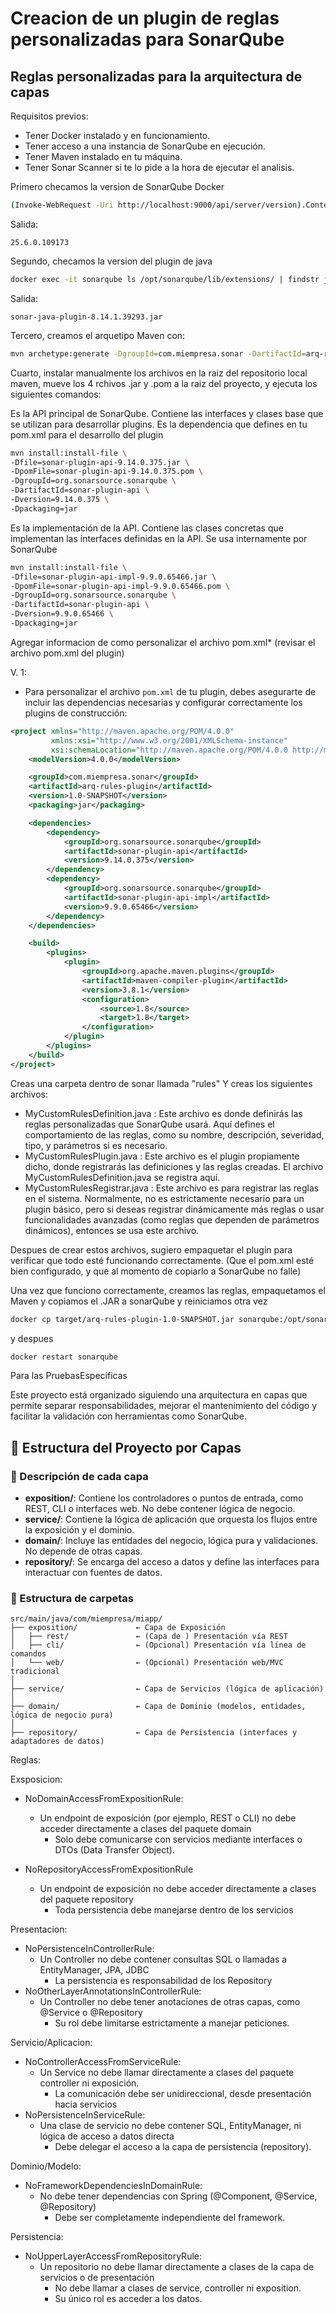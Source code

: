 # Creacion de un plugin de reglas personalizadas para SonarQube
## Reglas personalizadas para la arquitectura de capas

Requisitos previos:
- Tener Docker instalado y en funcionamiento.
- Tener acceso a una instancia de SonarQube en ejecución.
- Tener Maven instalado en tu máquina.
- Tener Sonar Scanner si te lo pide a la hora de ejecutar el analisis.

Primero checamos la version de SonarQube Docker

```bash
(Invoke-WebRequest -Uri http://localhost:9000/api/server/version).Content
```
Salida:
```
25.6.0.109173
```

Segundo, checamos la version del plugin de java

```bash
docker exec -it sonarqube ls /opt/sonarqube/lib/extensions/ | findstr java
```
Salida:
```
sonar-java-plugin-8.14.1.39293.jar
```

Tercero, creamos el arquetipo Maven con:

```bash
mvn archetype:generate -DgroupId=com.miempresa.sonar -DartifactId=arq-rules-plugin -DarchetypeArtifactId=maven-archetype-quickstart -DinteractiveMode=false
```

Cuarto, instalar manualmente los archivos en la raiz del repositorio local maven, mueve los 4 rchivos .jar y .pom a la raiz del proyecto, y ejecuta los siguientes comandos:


Es la API principal de SonarQube. Contiene las interfaces y clases base que se utilizan para desarrollar plugins. Es la dependencia que defines en tu pom.xml para el desarrollo del plugin

```bash
mvn install:install-file \
-Dfile=sonar-plugin-api-9.14.0.375.jar \
-DpomFile=sonar-plugin-api-9.14.0.375.pom \
-DgroupId=org.sonarsource.sonarqube \
-DartifactId=sonar-plugin-api \
-Dversion=9.14.0.375 \
-Dpackaging=jar
```
Es la implementación de la API. Contiene las clases concretas que implementan las interfaces definidas en la API. Se usa internamente por SonarQube

```bash
mvn install:install-file \
-Dfile=sonar-plugin-api-impl-9.9.0.65466.jar \
-DpomFile=sonar-plugin-api-impl-9.9.0.65466.pom \
-DgroupId=org.sonarsource.sonarqube \
-DartifactId=sonar-plugin-api \
-Dversion=9.9.0.65466 \
-Dpackaging=jar
```
Agregar informacion de como personalizar el archivo pom.xml* (revisar el archivo pom.xml del plugin)

V. 1: 
- Para personalizar el archivo `pom.xml` de tu plugin, debes asegurarte de incluir las dependencias necesarias y configurar correctamente los plugins de construcción:

```xml
<project xmlns="http://maven.apache.org/POM/4.0.0"
         xmlns:xsi="http://www.w3.org/2001/XMLSchema-instance"
         xsi:schemaLocation="http://maven.apache.org/POM/4.0.0 http://maven.apache.org/xsd/maven-4.0.0.xsd">
    <modelVersion>4.0.0</modelVersion>

    <groupId>com.miempresa.sonar</groupId>
    <artifactId>arq-rules-plugin</artifactId>
    <version>1.0-SNAPSHOT</version>
    <packaging>jar</packaging>

    <dependencies>
        <dependency>
            <groupId>org.sonarsource.sonarqube</groupId>
            <artifactId>sonar-plugin-api</artifactId>
            <version>9.14.0.375</version>
        </dependency>
        <dependency>
            <groupId>org.sonarsource.sonarqube</groupId>
            <artifactId>sonar-plugin-api-impl</artifactId>
            <version>9.9.0.65466</version>
        </dependency>
    </dependencies>

    <build>
        <plugins>
            <plugin>
                <groupId>org.apache.maven.plugins</groupId>
                <artifactId>maven-compiler-plugin</artifactId>
                <version>3.8.1</version>
                <configuration>
                    <source>1.8</source>
                    <target>1.8</target>
                </configuration>
            </plugin>
        </plugins>
    </build>
</project>

```

Creas una carpeta dentro de sonar llamada "rules"
Y creas los siguientes archivos:
- MyCustomRulesDefinition.java : Este archivo es donde definirás las reglas personalizadas que SonarQube usará. Aquí defines el comportamiento de las reglas, como su nombre, descripción, severidad, tipo, y parámetros si es necesario.
- MyCustomRulesPlugin.java : Este archivo es el plugin propiamente dicho, donde registrarás las definiciones y las reglas creadas. El archivo MyCustomRulesDefinition.java se registra aquí.
- MyCustomRulesRegistrar.java : Este archivo es para registrar las reglas en el sistema. Normalmente, no es estrictamente necesario para un plugin básico, pero si deseas registrar dinámicamente más reglas o usar funcionalidades avanzadas (como reglas que dependen de parámetros dinámicos), entonces se usa este archivo.


Despues de crear estos archivos, sugiero empaquetar el plugin para verificar que todo esté funcionando correctamente. (Que el pom.xml esté bien configurado, y que al momento de copiarlo a SonarQube no falle)


Una vez que funciono correctamente, creamos las reglas, empaquetamos el Maven y copiamos el .JAR a sonarQube y reiniciamos otra vez

```bash
docker cp target/arq-rules-plugin-1.0-SNAPSHOT.jar sonarqube:/opt/sonarqube/extensions/plugins/
```
y despues

```bash
docker restart sonarqube
```



Para las PruebasEspecificas

Este proyecto está organizado siguiendo una arquitectura en capas que permite separar responsabilidades, mejorar el mantenimiento del código y facilitar la validación con herramientas como SonarQube.

## 🧱 Estructura del Proyecto por Capas
### 📌 Descripción de cada capa
- **exposition/**: Contiene los controladores o puntos de entrada, como REST, CLI o interfaces web. No debe contener lógica de negocio.
- **service/**: Contiene la lógica de aplicación que orquesta los flujos entre la exposición y el dominio.
- **domain/**: Incluye las entidades del negocio, lógica pura y validaciones. No depende de otras capas.
- **repository/**: Se encarga del acceso a datos y define las interfaces para interactuar con fuentes de datos.

### 📂 Estructura de carpetas
```
src/main/java/com/miempresa/miapp/
├── exposition/             ← Capa de Exposición
│   ├── rest/               ← (Capa de ) Presentación vía REST
│   ├── cli/                ← (Opcional) Presentación vía línea de comandos
│   └── web/                ← (Opcional) Presentación web/MVC tradicional
│
├── service/                ← Capa de Servicios (lógica de aplicación)
│
├── domain/                 ← Capa de Dominio (modelos, entidades, lógica de negocio pura)
│
├── repository/             ← Capa de Persistencia (interfaces y adaptadores de datos)
```


Reglas:

Exsposicion:
- NoDomainAccessFromExpositionRule: 
  - Un endpoint de exposición (por ejemplo, REST o CLI) no debe acceder 
directamente a clases del paquete domain 
    - Solo debe comunicarse con servicios mediante interfaces o 
DTOs (Data Transfer Object). 

- NoRepositoryAccessFromExpositionRule
  - Un endpoint de exposición no debe acceder directamente a clases del 
paquete repository 
    - Toda persistencia debe manejarse dentro de los servicios 



Presentacion:
- NoPersistenceInControllerRule:
  - Un Controller no debe contener consultas SQL o llamadas a 
EntityManager, JPA, JDBC 
    - La persistencia es responsabilidad de los Repository
- NoOtherLayerAnnotationsInControllerRule:
  - Un Controller no debe tener anotaciones de otras capas, como 
@Service o @Repository 
    - Su rol debe limitarse estrictamente a manejar peticiones.



Servicio/Aplicacion:
- NoControllerAccessFromServiceRule:
  - Un Service no debe llamar directamente a clases del paquete controller 
ni exposición. 
    - La comunicación debe ser unidireccional, desde presentación 
hacia servicios
- NoPersistenceInServiceRule:
  - Una clase de servicio no debe contener SQL, EntityManager, ni lógica 
de acceso a datos directa 
    - Debe delegar el acceso a la capa de persistencia (repository).



Dominio/Modelo:
- NoFrameworkDependenciesInDomainRule:
  - No debe tener dependencias con Spring (@Component, @Service, 
@Repository) 
    - Debe ser completamente independiente del framework.



Persistencia:
- NoUpperLayerAccessFromRepositoryRule:
  - Un repositorio no debe llamar directamente a clases de la capa de 
servicios o de presentación 
    - No debe llamar a clases de service, controller ni exposition. 
     - Su único rol es acceder a los datos. 